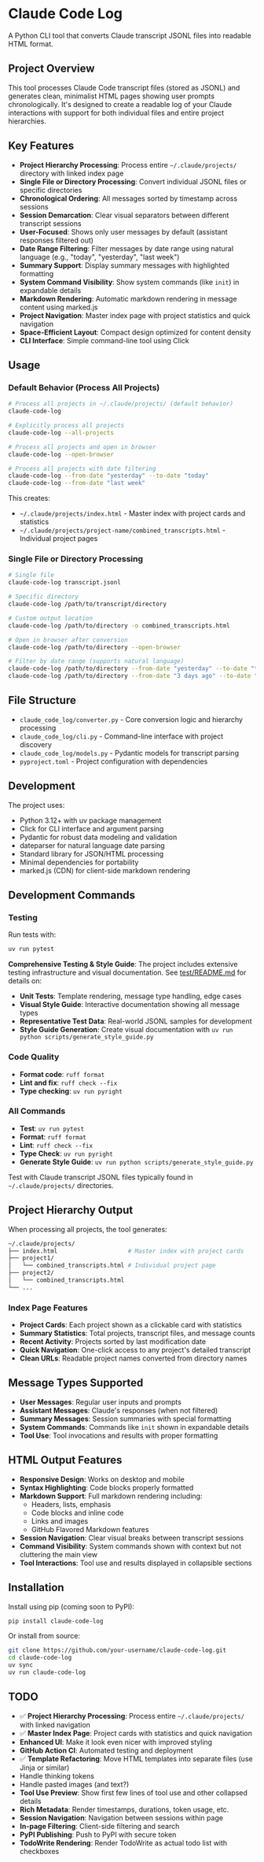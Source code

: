 # Claude Code Log

A Python CLI tool that converts Claude transcript JSONL files into readable HTML format.

## Project Overview

This tool processes Claude Code transcript files (stored as JSONL) and generates clean, minimalist HTML pages showing user prompts chronologically. It's designed to create a readable log of your Claude interactions with support for both individual files and entire project hierarchies.

## Key Features

- **Project Hierarchy Processing**: Process entire `~/.claude/projects/` directory with linked index page
- **Single File or Directory Processing**: Convert individual JSONL files or specific directories
- **Chronological Ordering**: All messages sorted by timestamp across sessions
- **Session Demarcation**: Clear visual separators between different transcript sessions
- **User-Focused**: Shows only user messages by default (assistant responses filtered out)
- **Date Range Filtering**: Filter messages by date range using natural language (e.g., "today", "yesterday", "last week")
- **Summary Support**: Display summary messages with highlighted formatting
- **System Command Visibility**: Show system commands (like `init`) in expandable details
- **Markdown Rendering**: Automatic markdown rendering in message content using marked.js
- **Project Navigation**: Master index page with project statistics and quick navigation
- **Space-Efficient Layout**: Compact design optimized for content density
- **CLI Interface**: Simple command-line tool using Click

## Usage

### Default Behavior (Process All Projects)

```bash
# Process all projects in ~/.claude/projects/ (default behavior)
claude-code-log

# Explicitly process all projects
claude-code-log --all-projects

# Process all projects and open in browser
claude-code-log --open-browser

# Process all projects with date filtering
claude-code-log --from-date "yesterday" --to-date "today"
claude-code-log --from-date "last week"
```

This creates:

- `~/.claude/projects/index.html` - Master index with project cards and statistics
- `~/.claude/projects/project-name/combined_transcripts.html` - Individual project pages

### Single File or Directory Processing

```bash
# Single file
claude-code-log transcript.jsonl

# Specific directory
claude-code-log /path/to/transcript/directory

# Custom output location
claude-code-log /path/to/directory -o combined_transcripts.html

# Open in browser after conversion
claude-code-log /path/to/directory --open-browser

# Filter by date range (supports natural language)
claude-code-log /path/to/directory --from-date "yesterday" --to-date "today"
claude-code-log /path/to/directory --from-date "3 days ago" --to-date "yesterday"
```

## File Structure

- `claude_code_log/converter.py` - Core conversion logic and hierarchy processing
- `claude_code_log/cli.py` - Command-line interface with project discovery
- `claude_code_log/models.py` - Pydantic models for transcript parsing
- `pyproject.toml` - Project configuration with dependencies

## Development

The project uses:

- Python 3.12+ with uv package management
- Click for CLI interface and argument parsing
- Pydantic for robust data modeling and validation
- dateparser for natural language date parsing
- Standard library for JSON/HTML processing
- Minimal dependencies for portability
- marked.js (CDN) for client-side markdown rendering

## Development Commands

### Testing

Run tests with:

```bash
uv run pytest
```

**Comprehensive Testing & Style Guide**: The project includes extensive testing infrastructure and visual documentation. See [test/README.md](test/README.md) for details on:

- **Unit Tests**: Template rendering, message type handling, edge cases
- **Visual Style Guide**: Interactive documentation showing all message types
- **Representative Test Data**: Real-world JSONL samples for development
- **Style Guide Generation**: Create visual documentation with `uv run python scripts/generate_style_guide.py`

### Code Quality

- **Format code**: `ruff format`
- **Lint and fix**: `ruff check --fix`
- **Type checking**: `uv run pyright`

### All Commands

- **Test**: `uv run pytest`
- **Format**: `ruff format`
- **Lint**: `ruff check --fix`
- **Type Check**: `uv run pyright`
- **Generate Style Guide**: `uv run python scripts/generate_style_guide.py`

Test with Claude transcript JSONL files typically found in `~/.claude/projects/` directories.

## Project Hierarchy Output

When processing all projects, the tool generates:

```sh
~/.claude/projects/
├── index.html                    # Master index with project cards
├── project1/
│   └── combined_transcripts.html # Individual project page
├── project2/
│   └── combined_transcripts.html
└── ...
```

### Index Page Features

- **Project Cards**: Each project shown as a clickable card with statistics
- **Summary Statistics**: Total projects, transcript files, and message counts
- **Recent Activity**: Projects sorted by last modification date
- **Quick Navigation**: One-click access to any project's detailed transcript
- **Clean URLs**: Readable project names converted from directory names

## Message Types Supported

- **User Messages**: Regular user inputs and prompts
- **Assistant Messages**: Claude's responses (when not filtered)
- **Summary Messages**: Session summaries with special formatting
- **System Commands**: Commands like `init` shown in expandable details
- **Tool Use**: Tool invocations and results with proper formatting

## HTML Output Features

- **Responsive Design**: Works on desktop and mobile
- **Syntax Highlighting**: Code blocks properly formatted
- **Markdown Support**: Full markdown rendering including:
  - Headers, lists, emphasis
  - Code blocks and inline code
  - Links and images
  - GitHub Flavored Markdown features
- **Session Navigation**: Clear visual breaks between transcript sessions
- **Command Visibility**: System commands shown with context but not cluttering the main view
- **Tool Interactions**: Tool use and results displayed in collapsible sections

## Installation

Install using pip (coming soon to PyPI):

```bash
pip install claude-code-log
```

Or install from source:

```bash
git clone https://github.com/your-username/claude-code-log.git
cd claude-code-log
uv sync
uv run claude-code-log
```

## TODO

- ✅ **Project Hierarchy Processing**: Process entire `~/.claude/projects/` with linked navigation
- ✅ **Master Index Page**: Project cards with statistics and quick navigation
- **Enhanced UI**: Make it look even nicer with improved styling
- **GitHub Action CI**: Automated testing and deployment
- ✅ **Template Refactoring**: Move HTML templates into separate files (use Jinja or similar)
- Handle thinking tokens
- Handle pasted images (and text?)
- **Tool Use Preview**: Show first few lines of tool use and other collapsed details
- **Rich Metadata**: Render timestamps, durations, token usage, etc.
- **Session Navigation**: Navigation between sessions within page
- **In-page Filtering**: Client-side filtering and search
- **PyPI Publishing**: Push to PyPI with secure token
- **TodoWrite Rendering**: Render TodoWrite as actual todo list with checkboxes
